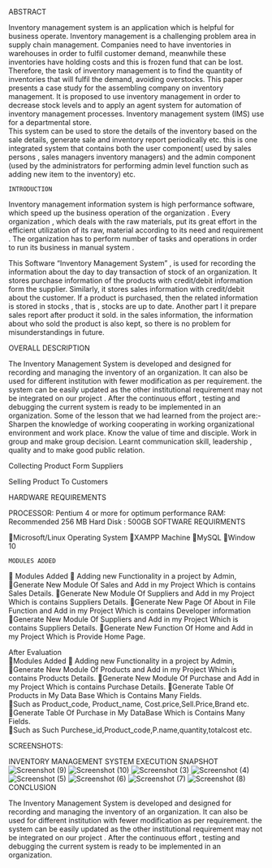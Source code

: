 ABSTRACT 
 

Inventory management system is an application which is helpful for business operate. Inventory management is a challenging problem area in supply chain management. Companies need to have inventories in warehouses in order to fulfil customer demand, meanwhile these inventories have holding costs and this is frozen fund that can be lost. Therefore, the task of inventory management is to find the quantity of inventories that will fulfil the demand, avoiding overstocks. This paper presents a case study for the assembling company on inventory management. It is proposed to use inventory management in order to decrease stock levels and to apply an agent system for automation of inventory management processes. Inventory management system (IMS) use for a departmental store.  
This system can be used to store the details of the inventory based on the sale details, generate sale and inventory report periodically etc. this is one integrated system that contains both the user component( used by sales persons , sales managers inventory managers) and the admin component (used by the administrators for performing admin level function such as adding new item to the inventory) etc. 
 


	INTRODUCTION 


Inventory management information system is high performance software, which speed up the business operation of the organization . Every organization , which deals with the raw materials, put its great effort in the efficient utilization of its raw, material according to its need and requirement . The organization has to perform number of tasks and operations in order to run its business in manual system . 

This Software “Inventory Management System” , is used for recording the information about the day to day  transaction of stock of an organization. It stores purchase information of the products with credit/debit information form the supplier. Similarly, it stores sales information with credit/debit about the customer. If a product is purchased, then the related information is stored in stocks , that is , stocks are up to date. Another part I it prepare sales report after product it sold.  in the sales information, the information about who sold the product is also kept, so there is no problem for misunderstandings in future. 

OVERALL DESCRIPTION  
 
 
The Inventory Management System is developed and designed for recording and managing the inventory of an organization. It can also be used for different institution with fewer modification as per requirement. the system can be easily updated as the other institutional requirement may not be integrated on our project . After the continuous effort , testing and debugging the current system is ready to be implemented in an organization. 
Some of the lesson that we had learned from the project are:- 
Sharpen the knowledge of working cooperating in working organizational environment and work place. 
Know the value of time and disciple. 
Work in group and make group decision. 
Learnt communication skill, leadership , quality and to make good  public relation. 
 




Collecting Product Form Suppliers 



Selling Product To Customers 


HARDWARE REQUIREMENTS 


PROCESSOR: Pentium 4 or more for optimum performance 
RAM: Recommended 256 MB 
Hard Disk : 500GB 
SOFTWARE REQUIRMENTS 
 
 
Microsoft/Linux 
Operating System 
XAMPP 
Machine 
MySQL 
Window 10 


	MODULES ADDED 
 


 Modules Added 
 Adding new Functionality in a project by Admin, 
Generate New Module Of Sales and Add in my Project Which is  contains Sales Details. 
Generate New Module Of Suppliers and Add in my Project Which is  contains Suppliers Details. 
Generate New Page Of About in File Function and Add in my Project Which is  contains 
Developer information 
Generate New Module Of Suppliers and Add in my Project Which is  contains Suppliers Details. 
Generate New Function Of Home and Add in my Project Which is  Provide Home Page. 
 
After Evaluation  
Modules Added 
 Adding new Functionality in a project by Admin, 
Generate New Module Of Products and Add in my Project Which is  contains Products Details. 
Generate New Module Of Purchase and Add in my Project Which is  contains Purchase Details. 
Generate Table Of Products in My Data Base Which is Contains Many Fields.  
Such as Product_code, Product_name, Cost.price,Sell.Price,Brand etc. 
Generate Table Of Purchase in My DataBase Which is Contains Many Fields.  
Such as Such Purchese_id,Product_code,P.name,quantity,totalcost etc. 
 
SCREENSHOTS: 
 
 
INVENTORY MANAGEMENT SYSTEM EXECUTION SNAPSHOT
![Screenshot (9)](https://github.com/ranjithn2k2/inventory-management-system/assets/130213035/9a15456f-656b-46ca-9218-d226636945f0)
![Screenshot (10)](https://github.com/ranjithn2k2/inventory-management-system/assets/130213035/0bdc1c4c-dd1c-4b65-a032-e5402ccd38f5)
![Screenshot (3)](https://github.com/ranjithn2k2/inventory-management-system/assets/130213035/e6d1f1c0-b99d-400d-9780-2139432fc7e5)
![Screenshot (4)](https://github.com/ranjithn2k2/inventory-management-system/assets/130213035/d5ebc304-3c15-4c12-a0f8-c7440a9a986e)
![Screenshot (5)](https://github.com/ranjithn2k2/inventory-management-system/assets/130213035/25ab27a3-573c-4a7a-81c7-927acad43bdf)
![Screenshot (6)](https://github.com/ranjithn2k2/inventory-management-system/assets/130213035/36ebe786-a0c5-40c1-9078-028b483a5291)
![Screenshot (7)](https://github.com/ranjithn2k2/inventory-management-system/assets/130213035/0b60f659-3825-45b2-88ee-ed2edcc92864)
![Screenshot (8)](https://github.com/ranjithn2k2/inventory-management-system/assets/130213035/1bdce2ce-e140-423d-8019-bfb44c49b7b8)
CONCLUSION 

The Inventory Management System is developed and designed for recording and managing the inventory of an organization. It can also be used for different institution with fewer modification as per requirement. the system can be easily updated as the other institutional requirement may not be integrated on our project . After the continuous effort , testing and debugging the current system is ready to be implemented in an organization.
